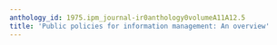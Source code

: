 ```yaml
---
anthology_id: 1975.ipm_journal-ir0anthology0volumeA11A12.5
title: 'Public policies for information management: An overview'
---
```

